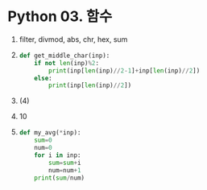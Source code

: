 # Python 03. 함수

1. filter, divmod, abs, chr, hex, sum

2. ```python
   def get_middle_char(inp):
       if not len(inp)%2:
           print(inp[len(inp)//2-1]+inp[len(inp)//2])
       else:
           print(inp[len(inp)//2])
   ```

3. (4)

4. 10

5. ```python
   def my_avg(*inp):
       sum=0
       num=0
       for i in inp:
           sum=sum+i
           num=num+1
       print(sum/num)
   ```

   